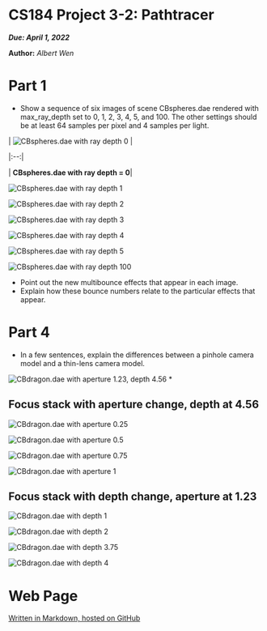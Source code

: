 CS184 Project 3-2: Pathtracer
==============

***Due: April 1, 2022***

**Author:** *Albert Wen*

# Part 1
* Show a sequence of six images of scene CBspheres.dae rendered with max_ray_depth set to 0, 1, 2, 3, 4, 5, and 100. The other settings should be at least 64 samples per pixel and 4 samples per light.

| ![CBspheres.dae with ray depth 0](images/part1/CBspheres-m0.png) |

|:--:|

| <b>CBspheres.dae with ray depth = 0</b>|

![CBspheres.dae with ray depth 1](images/part1/CBspheres-m1.png)

![CBspheres.dae with ray depth 2](images/part1/CBspheres-m2.png)

![CBspheres.dae with ray depth 3](images/part1/CBspheres-m3.png)

![CBspheres.dae with ray depth 4](images/part1/CBspheres-m4.png)

![CBspheres.dae with ray depth 5](images/part1/CBspheres-m5.png)

![CBspheres.dae with ray depth 100](images/part1/CBspheres-m100.png)

* Point out the new multibounce effects that appear in each image.
* Explain how these bounce numbers relate to the particular effects that appear.

# Part 4
* In a few sentences, explain the differences between a pinhole camera model and a thin-lens camera model.

![CBdragon.dae with aperture 1.23, depth 4.56](images/part4/CBdragon/CBdragon-b1.23-d4.56.png)
*

## Focus stack with aperture change, depth at 4.56
![CBdragon.dae with aperture 0.25](images/part4/CBdragon/aperture_change/CBdragon-b0.25-d4.56.png)

![CBdragon.dae with aperture 0.5](images/part4/CBdragon/aperture_change/CBdragon-b0.5-d4.56.png)

![CBdragon.dae with aperture 0.75](images/part4/CBdragon/aperture_change/CBdragon-b0.75-d4.56.png)

![CBdragon.dae with aperture 1](images/part4/CBdragon/aperture_change/CBdragon-b1-d4.56.png)

## Focus stack with depth change, aperture at 1.23

![CBdragon.dae with depth 1](images/part4/CBdragon/depth_change/CBdragon-b1.23-d1.png)

![CBdragon.dae with depth 2](images/part4/CBdragon/depth_change/CBdragon-b1.23-d2.png)

![CBdragon.dae with depth 3.75](images/part4/CBdragon/depth_change/CBdragon-b1.23-d3.75.png)

![CBdragon.dae with depth 4](images/part4/CBdragon/depth_change/CBdragon-b1.23-d4.png)




# Web Page
[Written in Markdown, hosted on GitHub](https://github.com/cal-cs184-student/sp22-project-webpages-AlbertScribblenaut/edit/master/proj3-2/index.md)
